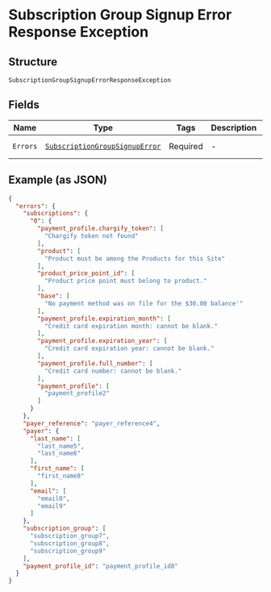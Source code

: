 
# Subscription Group Signup Error Response Exception

## Structure

`SubscriptionGroupSignupErrorResponseException`

## Fields

| Name | Type | Tags | Description | Getter | Setter |
|  --- | --- | --- | --- | --- | --- |
| `Errors` | [`SubscriptionGroupSignupError`](../../doc/models/subscription-group-signup-error.md) | Required | - | SubscriptionGroupSignupError getErrors() | setErrors(SubscriptionGroupSignupError errors) |

## Example (as JSON)

```json
{
  "errors": {
    "subscriptions": {
      "0": {
        "payment_profile.chargify_token": [
          "Chargify token not found"
        ],
        "product": [
          "Product must be among the Products for this Site"
        ],
        "product_price_point_id": [
          "Product price point must belong to product."
        ],
        "base": [
          "No payment method was on file for the $30.00 balance'"
        ],
        "payment_profile.expiration_month": [
          "Credit card expiration month: cannot be blank."
        ],
        "payment_profile.expiration_year": [
          "Credit card expiration year: cannot be blank."
        ],
        "payment_profile.full_number": [
          "Credit card number: cannot be blank."
        ],
        "payment_profile": [
          "payment_profile2"
        ]
      }
    },
    "payer_reference": "payer_reference4",
    "payer": {
      "last_name": [
        "last_name5",
        "last_name6"
      ],
      "first_name": [
        "first_name8"
      ],
      "email": [
        "email0",
        "email9"
      ]
    },
    "subscription_group": [
      "subscription_group7",
      "subscription_group8",
      "subscription_group9"
    ],
    "payment_profile_id": "payment_profile_id8"
  }
}
```

